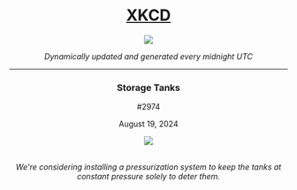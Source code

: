 
<h1 align="center"><a href="https://xkcd.com">XKCD</a></h1>
<div align="center">
    <img src="https://img.shields.io/github/last-commit/ShashashankThakur/XKCD?label=last%20updated" />
</div>

<p align="center"><i>Dynamically updated and generated every midnight UTC</i></p>
<hr>
<div align="center">
    <h3><strong>Storage Tanks</strong></h3>
    <p>#2974</p>
    <p>August 19, 2024</p>
    <img src="https://imgs.xkcd.com/comics/storage_tanks.png">
    <br></br>
    <p><i>We're considering installing a pressurization system to keep the tanks at constant pressure solely to deter them.</i></p>
</div>
